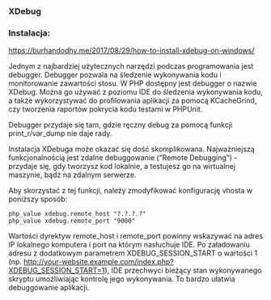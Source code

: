 ### XDebug

### Instalacja:

https://burhandodhy.me/2017/08/29/how-to-install-xdebug-on-windows/


Jednym z najbardziej użytecznych narzędzi podczas programowania jest debugger. Debugger pozwala na śledzenie wykonywania kodu i monitorowanie zawartości stosu. W PHP dostępny jest debugger o nazwie XDebug. Można go używać z poziomu IDE do śledzenia wykonywania kodu, a także wykorzystywać do profilowania aplikacji za pomocą KCacheGrind, czy tworzenia raportów pokrycia kodu testami w PHPUnit.

Debugger przydaje się tam, gdzie ręczny debug za pomocą funkcji print_r/var_dump nie daje rady.

Instalacja XDebuga może okazać się dość skomplikowana. Najważniejszą funkcjonalnością jest zdalne debuggowanie (“Remote Debugging”) - przydaje się, gdy tworzysz kod lokalnie, a testujesz go na wirtualnej maszynie, bądź na zdalnym serwerze.

Aby skorzystać z tej funkcji, należy zmodyfikować konfigurację vhosta w poniższy sposób:

```
php_value xdebug.remote_host "?.?.?.?"
php_value xdebug.remote_port "9000"
```

Wartości dyrektyw remote_host i remote_port powinny wskazywać na adres IP lokalnego komputera i port na którym nasłuchuje IDE. Po załadowaniu adresu z dodatkowym parametrem XDEBUG_SESSION_START o wartości 1 (np. http://your-website.example.com/index.php?XDEBUG_SESSION_START=1), IDE przechwyci bieżący stan wykonywanego skryptu umożliwiając kontrolę jego wykonywania. To bardzo ułatwia debuggowanie aplikacji.
